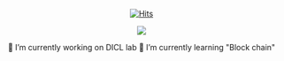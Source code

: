 <div align=center>	
	
[![Hits](https://hits.seeyoufarm.com/api/count/incr/badge.svg?url=https%3A%2F%2Fgithub.com%2Fzzsza)](https://hits.seeyoufarm.com) 
<!--	
![siisee11's GitHub stats](https://github-readme-stats.vercel.app/api?username=siisee11&show_icons=true&theme=dracula&count_private=true)
-->
<!--
[![siisee11's wakatime stats](https://github-readme-stats.vercel.app/api/wakatime?username=siisee11&theme=dracula)](https://wakatime.com/dashboard) 
-->
<!--	
[![Top Langs](https://github-readme-stats.vercel.app/api/top-langs/?username=siisee11&hide=jupyter%20notebook,assembly&langs_count=7&card_width=500&theme=dracula)](https://github.com/siisee11/github-readme-stats) 
-->
<a href="https://wakatime.com"><img src="https://wakatime.com/share/@siisee11/e3db3622-ea6f-418b-8aa1-4ffcd7b0560a.png" /></a>

🔭 I’m currently working on DICL lab
🌱 I’m currently learning "Block chain"

</div>



<!--
**siisee11/siisee11** is a ✨ _special_ ✨ repository because its `README.md` (this file) appears on your GitHub profile.

Here are some ideas to get you started:

- 🔭 I’m currently working on ...
- 🌱 I’m currently learning ...
- 👯 I’m looking to collaborate on ...
- 🤔 I’m looking for help with ...
- 💬 Ask me about ...
- 📫 How to reach me: ...
- 😄 Pronouns: ...
- ⚡ Fun fact: ...
-->
